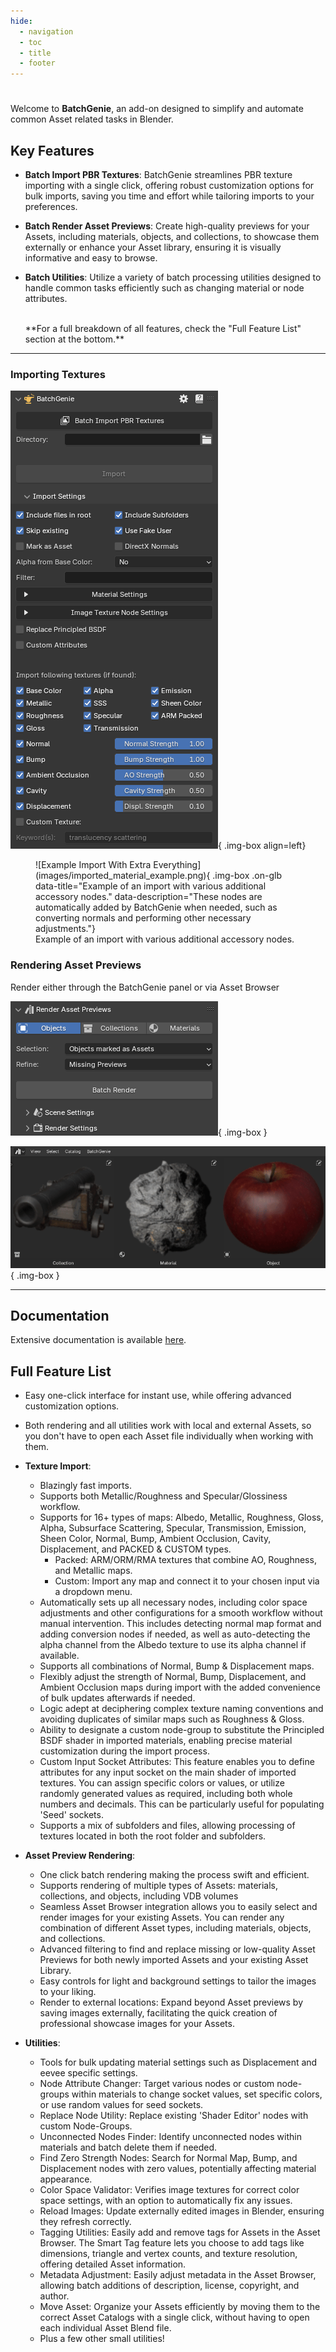 ```yaml
---
hide:
  - navigation
  - toc
  - title
  - footer
---
```

# <!-- This removes the title -->
Welcome to **BatchGenie**, an add-on designed to simplify and automate common Asset related tasks in Blender.

## Key Features

- **Batch Import PBR Textures**: BatchGenie streamlines PBR texture importing with a single click, offering robust customization options for bulk imports, saving you time and effort while tailoring imports to your preferences.
- **Batch Render Asset Previews**: Create high-quality previews for your Assets, including materials, objects, and collections, to showcase them externally or enhance your Asset library, ensuring it is visually informative and easy to browse.
- **Batch Utilities**: Utilize a variety of batch processing utilities designed to handle common tasks efficiently such as changing material or node attributes.

    <br>
    **For a full breakdown of all features, check the "Full Feature List" section at the bottom.**


---


### Importing Textures

![Import Settings](images/import_settings.png){ .img-box align=left}

<div style="clear:both"></div>

<figure markdown="span">
  ![Example Import With Extra Everything](images/imported_material_example.png){ .img-box .on-glb  data-title="Example of an import with various additional accessory nodes." data-description="These nodes are automatically added by BatchGenie when needed, such as converting normals and performing other necessary adjustments."}
  <figcaption>Example of an import with various additional accessory nodes.</figcaption>
</figure>

<div style="clear:both"></div>





### Rendering Asset Previews

<!--
<div class="grid cards" markdown>

-   :material-clock-fast:{ .lg .middle } __Materials__

    ---

    Install [`mkdocs-material`](#) with [`pip`](#) and get up
    and running in minutes

    [:octicons-arrow-right-24: Getting started](#)

-   :fontawesome-brands-markdown:{ .lg .middle } __It's just Markdown__

    ---

    Focus on your content and generate a responsive and searchable static site

    [:octicons-arrow-right-24: Reference](#)

-   :material-format-font:{ .lg .middle } __Made to measure__

    ---

    Change the colors, fonts, language, icons, logo and more with a few lines

    [:octicons-arrow-right-24: Customization](#)

-   :material-scale-balance:{ .lg .middle } __Open Source, MIT__

    ---

    Material for MkDocs is licensed under MIT and available on [GitHub]

    [:octicons-arrow-right-24: License](#)

</div> -->

Render either through the BatchGenie panel or via Asset Browser

![Batch Render](images/render_asset_previews_objects.png){ .img-box }

![Asset Browser Render](images/render_asset_previews_render_from_asset_browser.gif){ .img-box }

---

<div style="clear:both"></div>


## Documentation

Extensive documentation is available [here](https://roberddd.github.io/BatchGenie).


<div style="clear:both"></div>

## Full Feature List

- Easy one-click interface for instant use, while offering advanced customization options.
- Both rendering and all utilities work with local and external Assets, so you don't have to open each Asset file individually when working with them.

- **Texture Import**:
    - Blazingly fast imports.
    - Supports both Metallic/Roughness and Specular/Glossiness workflow.
    - Supports for 16+ types of maps: Albedo, Metallic, Roughness, Gloss, Alpha, Subsurface Scattering, Specular, Transmission, Emission, Sheen Color, Normal, Bump, Ambient Occlusion, Cavity, Displacement, and PACKED & CUSTOM types.
        - Packed: ARM/ORM/RMA textures that combine AO, Roughness, and Metallic maps.
        - Custom: Import any map and connect it to your chosen input via a dropdown menu.
    - Automatically sets up all necessary nodes, including color space adjustments and other configurations for a smooth workflow without manual intervention. This includes detecting normal map format and adding conversion nodes if needed, as well as auto-detecting the alpha channel from the Albedo texture to use its alpha channel if available.
    - Supports all combinations of Normal, Bump & Displacement maps.
    - Flexibly adjust the strength of Normal, Bump, Displacement, and Ambient Occlusion maps during import with the added convenience of bulk updates afterwards if needed.
    - Logic adept at deciphering complex texture naming conventions and avoiding duplicates of similar maps such as Roughness & Gloss.
    - Ability to designate a custom node-group to substitute the Principled BSDF shader in imported materials, enabling precise material customization during the import process.
    - Custom Input Socket Attributes: This feature enables you to define attributes for any input socket on the main shader of imported textures. You can assign specific colors or values, or utilize randomly generated values as required, including both whole numbers and decimals. This can be particularly useful for populating 'Seed' sockets.
    - Supports a mix of subfolders and files, allowing processing of textures located in both the root folder and subfolders.

- **Asset Preview Rendering**:
    - One click batch rendering making the process swift and efficient.
    - Supports rendering of multiple types of Assets: materials, collections, and objects, including VDB volumes
    - Seamless Asset Browser integration allows you to easily select and render images for your existing Assets. You can render any combination of different Asset types, including materials, objects, and collections.
    - Advanced filtering to find and replace missing or low-quality Asset Previews for both newly imported Assets and your existing Asset Library.
    - Easy controls for light and background settings to tailor the images to your liking.
    - Render to external locations: Expand beyond Asset previews by saving images externally, facilitating the quick creation of professional showcase images for your Assets.

- **Utilities**:
    - Tools for bulk updating material settings such as Displacement and eevee specific settings.
    - Node Attribute Changer: Target various nodes or custom node-groups within materials to change socket values, set specific colors, or use random values for seed sockets.
    - Replace Node Utility: Replace existing 'Shader Editor' nodes with custom Node-Groups.
    - Unconnected Nodes Finder: Identify unconnected nodes within materials and batch delete them if needed.
    - Find Zero Strength Nodes: Search for Normal Map, Bump, and Displacement nodes with zero values, potentially affecting material appearance.
    - Color Space Validator: Verifies image textures for correct color space settings, with an option to automatically fix any issues.
    - Reload Images: Update externally edited images in Blender, ensuring they refresh correctly.
    - Tagging Utilities: Easily add and remove tags for Assets in the Asset Browser. The Smart Tag feature lets you choose to add tags like dimensions, triangle and vertex counts, and texture resolution, offering detailed Asset information.
    - Metadata Adjustment: Easily adjust metadata in the Asset Browser, allowing batch additions of description, license, copyright, and author.
    - Move Asset: Organize your Assets efficiently by moving them to the correct Asset Catalogs with a single click, without having to open each individual Asset Blend file.
    - Plus a few other small utilities!
